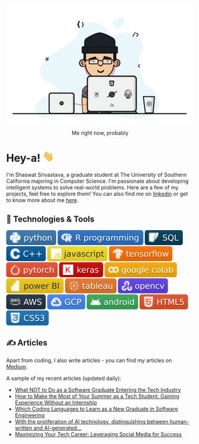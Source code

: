 <div align="center">
  <img src="https://github.com/shaas1704/shaas1704/blob/main/New/coffee%20fall.gif" alt="Header GIF">
  <p>Me right now, probably</p>
</div>

# Hey-a! <img src="https://github.com/shaas1704/shaas1704/blob/main/New/wave.gif" width="30px" height="30px" />

I'm Shaswat Srivastava, a graduate student at The University of Southern California majoring in Computer Science. I'm passionate about developing intelligent systems to solve real-world problems. Here are a few of my projects, feel free to explore them! You can also find me on [linkedin](https://www.linkedin.com/in/shaswatsrivastava/) or get to know more about me [here](https://shaas1704.github.io/).

## 🔧 Technologies & Tools
![](https://github.com/shaas1704/shaas1704/blob/main/New/badges/python-informational.svg)
![](https://github.com/shaas1704/shaas1704/blob/main/New/badges/R%20programming-informational.svg)
![](https://github.com/shaas1704/shaas1704/blob/main/New/badges/SQL-informational.svg)
![](https://github.com/shaas1704/shaas1704/blob/main/New/badges/C%2B%2B-informational.svg)
![](https://github.com/shaas1704/shaas1704/blob/main/New/badges/javascript-informational.svg)
![](https://github.com/shaas1704/shaas1704/blob/main/New/badges/tensorflow-informational.svg)
![](https://github.com/shaas1704/shaas1704/blob/main/New/badges/pytorch-informational.svg)
![](https://github.com/shaas1704/shaas1704/blob/main/New/badges/keras-informational.svg)
![](https://github.com/shaas1704/shaas1704/blob/main/New/badges/google%20colab-informational.svg)
![](https://github.com/shaas1704/shaas1704/blob/main/New/badges/power%20BI-informational.svg)
![](https://github.com/shaas1704/shaas1704/blob/main/New/badges/tableau-informational.svg)
![](https://github.com/shaas1704/shaas1704/blob/main/New/badges/opencv-informational.svg)
![](https://github.com/shaas1704/shaas1704/blob/main/New/badges/AWS-informational.svg)
![](https://github.com/shaas1704/shaas1704/blob/main/New/badges/GCP-informational.svg)
![](https://github.com/shaas1704/shaas1704/blob/main/New/badges/android-informational.svg)
![](https://github.com/shaas1704/shaas1704/blob/main/New/badges/HTML5-informational.svg)
![](https://github.com/shaas1704/shaas1704/blob/main/New/badges/CSS3-informational.svg)

## &#x270d; Articles

Apart from coding, I also write articles - you can find my articles on [Medium](https://medium.com/@shaswat.srivastava.404).

A sample of my recent articles (updated daily):

<!-- BLOG-POST-LIST:START -->

- [What NOT to Do as a Software Graduate Entering the Tech Industry](https://medium.com/@shaswat.srivastava.404/what-not-to-do-as-a-software-graduate-entering-the-tech-industry-4eb0037f8635?source=rss-6510cb770b22------2)
- [How to Make the Most of Your Summer as a Tech Student: Gaining Experience Without an Internship](https://medium.com/@shaswat.srivastava.404/how-to-make-the-most-of-your-summer-as-a-tech-student-gaining-experience-without-an-internship-0540de5c96c3?source=rss-6510cb770b22------2)
- [Which Coding Languages to Learn as a New Graduate in Software Engineering](https://medium.com/@shaswat.srivastava.404/which-coding-languages-to-learn-as-a-new-graduate-in-software-engineering-4d1ff2087da1?source=rss-6510cb770b22------2)
- [With the proliferation of AI technology, distinguishing between human-written and AI-generated…](https://medium.com/@shaswat.srivastava.404/with-the-proliferation-of-ai-technology-distinguishing-between-human-written-and-ai-generated-7243e667cf02?source=rss-6510cb770b22------2)
- [Maximizing Your Tech Career: Leveraging Social Media for Success](https://medium.com/@shaswat.srivastava.404/maximizing-your-tech-career-leveraging-social-media-for-success-4550945343ef?source=rss-6510cb770b22------2)
<!-- BLOG-POST-LIST:END -->
